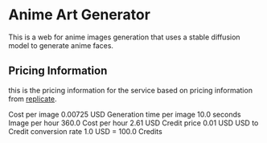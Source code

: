 # Anime Art Generator

This is a web for anime images generation that uses a stable diffusion model to generate anime faces.

## Pricing Information
this is the pricing information for the service based on  pricing information from [replicate](https://replicate.com/cjwbw/animagine-xl-3.1).

Cost per image 0.00725 USD
Generation time per image 10.0 seconds
Image per hour 360.0 
Cost per hour 2.61 USD
Credit price 0.01 USD
USD to Credit conversion rate 1.0 USD = 100.0 Credits

